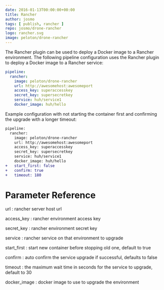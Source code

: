 ```yaml
---
date: 2016-01-13T00:00:00+00:00
title: Rancher
author: josmo
tags: [ publish, rancher ]
repo: josmo/drone-rancher
logo: rancher.svg
image: peloton/drone-rancher
---
```


The Rancher plugin can be used to deploy a Docker image to a Rancher environment. The following pipeline configuration uses the Rancher plugin to deploy a Docker image to a Rancher service:

```yaml
pipeline:
  rancher:
    image: peloton/drone-rancher
    url: http://awesomehost:awesomeport
    access_key: superaccesskey
    secret_key: supersecretkey
    service: huh/service1
    docker_image: huh/hello
```

Example configuration with not starting the container first and confirming the upgrade with a longer timeout:

```diff
pipeline:
  rancher:
    image: peloton/drone-rancher
    url: http://awesomehost:awesomeport
    access_key: superaccesskey
    secret_key: supersecretkey
    service: huh/service1
    docker_image: huh/hello
+   start_first: false
+   confirm: true
+   timeout: 180
```

# Parameter Reference

url
: rancher server host url

access_key
: rancher environment access key

secret_key
: rancher environment secret key

service
: rancher service on that environment to upgrade

start_first
: start new container before stopping old one, default to true

confirm
: auto confirm the service upgrade if successful, defaults to false

timeout
: the maximum wait time in seconds for the service to upgrade, default to 30

docker_image
: docker image to use to upgrade the environment
